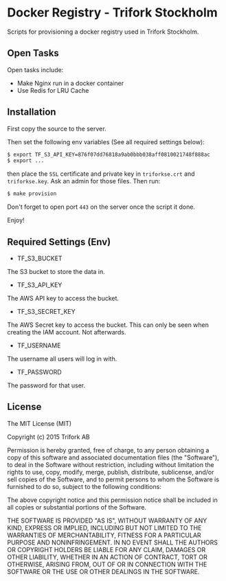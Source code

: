 # Docker Registry - Trifork Stockholm

Scripts for provisioning a docker registry used in Trifork Stockholm.

## Open Tasks

Open tasks include:

- Make Nginx run in a docker container
- Use Redis for LRU Cache

## Installation

First copy the source to the server.

Then set the following env variables (See all required settings below):

```bash
$ export TF_S3_API_KEY=876f07dd76818a9ab0bbb038aff0810021748f888ac
$ export ...
```

then place the `SSL` certificate and private key in `triforkse.crt` and
`triforkse.key`. Ask an admin for those files. Then run:

```bash
$ make provision
```

Don't forget to open port `443` on the server once the script it done.

Enjoy!


## Required Settings (Env)

- TF_S3_BUCKET

The S3 bucket to store the data in.

- TF_S3_API_KEY

The AWS API key to access the bucket.

- TF_S3_SECRET_KEY

The AWS Secret key to access the bucket. This can only be seen when creating
the IAM account. Not afterwards.

- TF_USERNAME

The username all users will log in with.

- TF_PASSWORD

The password for that user.

## License

The MIT License (MIT)

Copyright (c) 2015 Trifork AB

Permission is hereby granted, free of charge, to any person obtaining a copy
of this software and associated documentation files (the "Software"), to deal
in the Software without restriction, including without limitation the rights
to use, copy, modify, merge, publish, distribute, sublicense, and/or sell
copies of the Software, and to permit persons to whom the Software is
furnished to do so, subject to the following conditions:

The above copyright notice and this permission notice shall be included in
all copies or substantial portions of the Software.

THE SOFTWARE IS PROVIDED "AS IS", WITHOUT WARRANTY OF ANY KIND, EXPRESS OR
IMPLIED, INCLUDING BUT NOT LIMITED TO THE WARRANTIES OF MERCHANTABILITY,
FITNESS FOR A PARTICULAR PURPOSE AND NONINFRINGEMENT. IN NO EVENT SHALL THE
AUTHORS OR COPYRIGHT HOLDERS BE LIABLE FOR ANY CLAIM, DAMAGES OR OTHER
LIABILITY, WHETHER IN AN ACTION OF CONTRACT, TORT OR OTHERWISE, ARISING FROM,
OUT OF OR IN CONNECTION WITH THE SOFTWARE OR THE USE OR OTHER DEALINGS IN
THE SOFTWARE.
